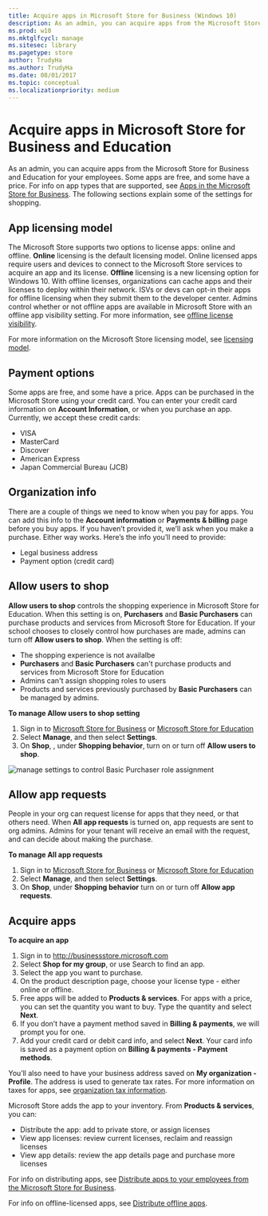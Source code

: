 ```yaml
---
title: Acquire apps in Microsoft Store for Business (Windows 10)
description: As an admin, you can acquire apps from the Microsoft Store for Business for your employees. Some apps are free, and some have a price. For info on app types that are supported, see Apps in the Microsoft Store for Business.
ms.prod: w10
ms.mktglfcycl: manage
ms.sitesec: library
ms.pagetype: store
author: TrudyHa
ms.author: TrudyHa
ms.date: 08/01/2017
ms.topic: conceptual
ms.localizationpriority: medium
---
```


# Acquire apps in Microsoft Store for Business and Education
As an admin, you can acquire apps from the Microsoft Store for Business and Education for your employees. Some apps are free, and some have a price. For info on app types that are supported, see [Apps in the Microsoft Store for Business](apps-in-microsoft-store-for-business.md). The following sections explain some of the settings for shopping. 

## App licensing model
The Microsoft Store supports two options to license apps: online and offline. **Online** licensing is the default licensing model. Online licensed apps require users and devices to connect to the Microsoft Store services to acquire an app and its license. **Offline** licensing is a new licensing option for Windows 10. With offline licenses, organizations can cache apps and their licenses to deploy within their network. ISVs or devs can opt-in their apps for offline licensing when they submit them to the developer center. Admins control whether or not offline apps are available in Microsoft Store with an offline app visibility setting. For more information, see [offline license visibility](https://docs.microsoft.com/microsoft-store/update-microsoft-store-for-business-account-settings#offline-licensing). 

For more information on the Microsoft Store licensing model, see [licensing model](https://docs.microsoft.com/microsoft-store/apps-in-microsoft-store-for-business#licensing-model).

## Payment options
Some apps are free, and some have a price. Apps can be purchased in the Microsoft Store using your credit card. You can enter your credit card information on **Account Information**, or when you purchase an app. Currently, we accept these credit cards:
- VISA 
- MasterCard 
- Discover 
- American Express 
- Japan Commercial Bureau (JCB)

## Organization info
There are a couple of things we need to know when you pay for apps. You can add this info to the **Account information** or **Payments & billing** page before you buy apps. If you haven’t provided it, we’ll ask when you make a purchase. Either way works. Here’s the info you’ll need to provide:
- Legal business address
- Payment option (credit card)

## Allow users to shop

**Allow users to shop** controls the shopping experience in Microsoft Store for Education. When this setting is on, **Purchasers** and **Basic Purchasers** can purchase products and services from Microsoft Store for Education. If your school chooses to closely control how purchases are made, admins can turn off **Allow users to shop**. When the setting is off:
- The shopping experience is not availalbe 
- **Purchasers** and **Basic Purchasers** can't purchase products and services from Microsoft Store for Education
- Admins can't assign shopping roles to users
- Products and services previously purchased by **Basic Purchasers** can be managed by admins. 

**To manage Allow users to shop setting**
1. Sign in to [Microsoft Store for Business](https://businessstore.microsoft.com) or [Microsoft Store for Education](https://educationstore.microsoft.com) 
2. Select **Manage**, and then select **Settings**. 
3. On **Shop**, , under **Shopping behavior**, turn on or turn off **Allow users to shop**.

![manage settings to control Basic Purchaser role assignment](images/sfb-allow-shop-setting.png)

## Allow app requests

People in your org can request license for apps that they need, or that others need. When **All app requests** is turned on, app requests are sent to org admins. Admins for your tenant will receive an email with the request, and can decide about making the purchase. 

**To manage All app requests**
1. Sign in to [Microsoft Store for Business](https://businessstore.microsoft.com) or [Microsoft Store for Education](https://educationstore.microsoft.com) 
2. Select **Manage**, and then select **Settings**. 
3. On **Shop**, under **Shopping behavior** turn on or turn off **Allow app requests**.

## Acquire apps
**To acquire an app**  
1.	Sign in to http://businessstore.microsoft.com
2.	Select **Shop for my group**, or use Search to find an app. 
3.	Select the app you want to purchase. 
4.	On the product description page, choose your license type - either online or offline. 
5.  Free apps will be added to **Products & services**. For apps with a price, you can set the quantity you want to buy. Type the quantity and select **Next**.
6.	If you don’t have a payment method saved in **Billing & payments**, we will prompt you for one.
7.	Add your credit card or debit card info, and select **Next**. Your card info is saved as a payment option on **Billing & payments - Payment methods**.

You’ll also need to have your business address saved on **My organization - Profile**. The address is used to generate tax rates. For more information on taxes for apps, see [organization tax information](https://docs.microsoft.com/microsoft-store/update-microsoft-store-for-business-account-settings#organization-tax-information). 

Microsoft Store adds the app to your inventory. From **Products & services**, you can:
- Distribute the app: add to private store, or assign licenses
- View app licenses: review current licenses, reclaim and reassign licenses
- View app details: review the app details page and purchase more licenses

For info on distributing apps, see [Distribute apps to your employees from the Microsoft Store for Business](distribute-apps-to-your-employees-microsoft-store-for-business.md).

For info on offline-licensed apps, see [Distribute offline apps](distribute-offline-apps.md).